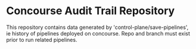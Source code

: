 # Concourse Audit Trail Repository

This repository contains data generated by 'control-plane/save-pipelines', ie history of pipelines deployed on concourse.
Repo and branch must exist prior to run related pipelines.

